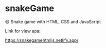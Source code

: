 # snakeGame

:smile:
Snake game with HTML, CSS and JavaScript

Link for view apa:

https://snakegamehtmljs.netlify.app/
